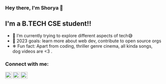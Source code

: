 ### Hey there, I'm Shorya 👋

## I'm a B.TECH CSE student!!

- 🍁 I’m currently trying to explore different aspects of tech😅
- 🥅 2023 goals: learn more about web dev, contribute to open source orgs 
- ❄ Fun fact: Apart from coding, thriller genre cinema, all kinda songs, dog videos are <3 .

### Connect with me:

[<img align="left" alt="shorya314 | Twitter" width="22px" src="https://cdn.jsdelivr.net/npm/simple-icons@v3/icons/twitter.svg" />][twitter]
[<img align="left" alt="shorya314 | LinkedIn" width="22px" src="https://cdn.jsdelivr.net/npm/simple-icons@v3/icons/linkedin.svg" />][linkedin]
[<img align="left" alt="shorya314 | Instagram" width="22px" src="https://cdn.jsdelivr.net/npm/simple-icons@v3/icons/instagram.svg" />][instagram]

<br />

<br />

[twitter]: https://twitter.com/shoryahayaran
[instagram]: https://instagram.com/shhoryaaaa/
[linkedin]: https://www.linkedin.com/in/shorya-hayaran-159arcz/
